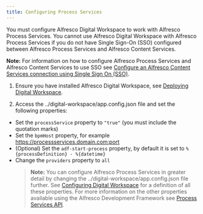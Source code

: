 ```yaml
---
title: Configuring Process Services
---
```

You must configure Alfresco Digital Workspace to work with Alfresco Process Services. You cannot use Alfresco Digital Workspace with Alfresco Process Services if you do not have Single Sign-On (SSO) configured between Alfresco Process Services and Alfresco Content Services.

**Note:** For information on how to configure Alfresco Process Services and Alfresco Content Services to use SSO see [Configure an Alfresco Content Services connection using Single Sign On (SSO)](https://docs.alfresco.com/process-services1.11/concepts/acs-sso.html).

1. Ensure you have installed Alfresco Digital Workspace, see [Deploying Digital Workspace](deploying.md).

2. Access the ../digital-workspace/app.config.json file and set the following properties:

* Set the `processService` property to `"true"` (you must include the quotation marks)
* Set the `bpmHost` property, for example <https://processservices.domain.com:port>
* (Optional) Set the `adf-start-process` property, by default it is set to `%{processDefinition} - %{datetime}`
* Change the `providers` property to `all`
   > **Note:** You can configure Alfresco Process Services in greater detail by changing the ../digital-workspace/app.config.json file further. See [Configuring Digital Workspace](../concepts/configuration.md) for a definition of all these properties. For more information on the other properties available using the Alfresco Development Framework see [Process Services API](https://www.alfresco.com/abn/adf/docs/process-services/).
